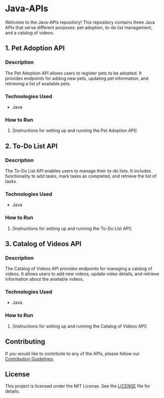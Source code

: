 # Java-APIs

Welcome to the Java-APIs repository! This repository contains three Java APIs that serve different purposes: pet adoption, to-do list management, and a catalog of videos.

## 1. Pet Adoption API

### Description
The Pet Adoption API allows users to register pets to be adopted. It provides endpoints for adding new pets, updating pet information, and retrieving a list of available pets.

### Technologies Used
- Java
<!-- - [Framework Name, if applicable]
- [Database Name, if applicable] -->

### How to Run
1. [Instructions for setting up and running the Pet Adoption API]

## 2. To-Do List API

### Description
The To-Do List API enables users to manage their to-do lists. It includes functionality to add tasks, mark tasks as completed, and retrieve the list of tasks.

### Technologies Used
- Java
<!-- - [Framework Name, if applicable]
- [Database Name, if applicable] -->

### How to Run
1. [Instructions for setting up and running the To-Do List API]

## 3. Catalog of Videos API

### Description
The Catalog of Videos API provides endpoints for managing a catalog of videos. It allows users to add new videos, update video details, and retrieve information about the available videos.

### Technologies Used
- Java
<!-- - [Framework Name, if applicable]
- [Database Name, if applicable] -->

### How to Run
1. [Instructions for setting up and running the Catalog of Videos API]

## Contributing
If you would like to contribute to any of the APIs, please follow our [Contribution Guidelines](CONTRIBUTING.md).

## License
This project is licensed under the MIT License. See the [LICENSE](https://opensource.org/license/mit/) file for details.
